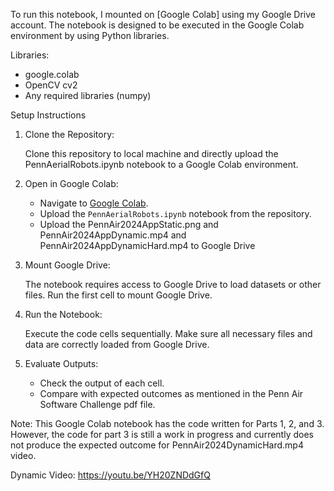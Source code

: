 To run this notebook, I mounted on [Google Colab] using my Google Drive account. The notebook is designed to be executed in the Google Colab environment by using Python libraries.

Libraries:
- google.colab
- OpenCV cv2
- Any required libraries (numpy)

Setup Instructions

1. Clone the Repository:

   Clone this repository to local machine and directly upload the PennAerialRobots.ipynb notebook to a Google Colab environment.

2. Open in Google Colab:

   - Navigate to [Google Colab](https://colab.research.google.com/).
   - Upload the `PennAerialRobots.ipynb` notebook from the repository.
   - Upload the PennAir2024AppStatic.png and PennAir2024AppDynamic.mp4 and PennAir2024AppDynamicHard.mp4 to Google Drive

3. Mount Google Drive:

   The notebook requires access to Google Drive to load datasets or other files. Run the first cell to mount Google Drive.

4. Run the Notebook:

   Execute the code cells sequentially. Make sure all necessary files and data are correctly loaded from  Google Drive.

5. Evaluate Outputs:

   - Check the output of each cell.
   - Compare with expected outcomes as mentioned in the Penn Air Software Challenge pdf file.


Note: This Google Colab notebook has the code written for Parts 1, 2, and 3. However, the code for part 3 is still a work in progress and currently does not produce the expected outcome for PennAir2024DynamicHard.mp4 video.

Dynamic Video: https://youtu.be/YH20ZNDdGfQ